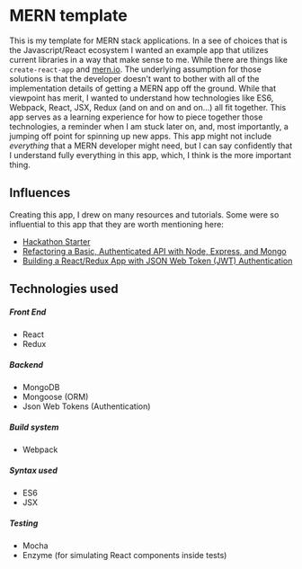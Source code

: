 # MERN template

This is my template for MERN stack applications. In a see of choices that is the Javascript/React ecosystem I wanted an example app that utilizes current libraries in a way that make sense to me. While there are things like `create-react-app` and [mern.io](http://mern.io/). The underlying assumption for those solutions is that the developer doesn't want to bother with all of the implementation details of getting a MERN app off the ground. While that viewpoint has merit, I wanted to understand how technologies like ES6, Webpack, React, JSX, Redux (and on and on and on...) all fit together. This app serves as a learning experience for how to piece together those technologies, a reminder when I am stuck later on, and, most importantly, a jumping off point for spinning up new apps. This app might not include _everything_ that a MERN developer might need, but I can say confidently that I understand fully everything in this app, which, I think is the more important thing.

## Influences

Creating this app, I drew on many resources and tutorials. Some were so influential to this app that they are worth mentioning here:
 - [Hackathon Starter](https://github.com/sahat/hackathon-starter)
 - [Refactoring a Basic, Authenticated API with Node, Express, and Mongo](http://blog.slatepeak.com/refactoring-a-basic-authenticated-api-with-node-express-and-mongo/)
 - [Building a React/Redux App with JSON Web Token (JWT) Authentication](http://blog.slatepeak.com/build-a-react-redux-app-with-json-web-token-jwt-authentication/)
 
## Technologies used

##### Front End
 - React
 - Redux
 
##### Backend
 - MongoDB
 - Mongoose (ORM)
 - Json Web Tokens (Authentication)


##### Build system
 - Webpack
 
##### Syntax used
 - ES6
 - JSX

##### Testing
 - Mocha 
 - Enzyme (for simulating React components inside tests)
